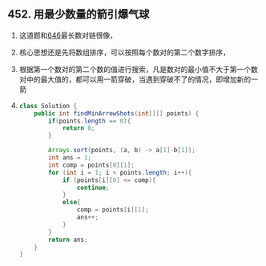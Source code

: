 ## 452. 用最少数量的箭引爆气球

1. 这道题和[646](https://leetcode-cn.com/problems/maximum-length-of-pair-chain/)最长数对链很像，

2. 核心思想还是先将数组排序，可以按照每个数对的第二个数字排序，

3. 根据第一个数对的第二个数的值进行搜索，凡是数对的最小值不大于第一个数对中的最大值的，都可以用一箭穿破，当遇到穿破不了的情况，即增加新的一箭

4. ```java
   class Solution {
       public int findMinArrowShots(int[][] points) {
           if(points.length == 0){
               return 0;
           }
   
           Arrays.sort(points, (a, b) -> a[1]-b[1]);
           int ans = 1;
           int comp = points[0][1];
           for (int i = 1; i < points.length; i++){
               if (points[i][0] <= comp){
                   continue;
               }
               else{
                   comp = points[i][1];
                   ans++;
               }
           }
           return ans;
       }
   }
   ```

   